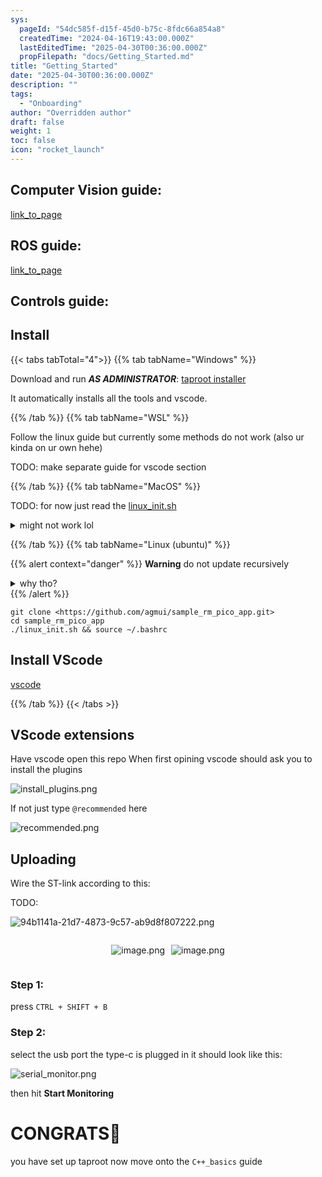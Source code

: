 ```yaml
---
sys:
  pageId: "54dc585f-d15f-45d0-b75c-8fdc66a854a8"
  createdTime: "2024-04-16T19:43:00.000Z"
  lastEditedTime: "2025-04-30T00:36:00.000Z"
  propFilepath: "docs/Getting_Started.md"
title: "Getting_Started"
date: "2025-04-30T00:36:00.000Z"
description: ""
tags:
  - "Onboarding"
author: "Overridden author"
draft: false
weight: 1
toc: false
icon: "rocket_launch"
---
```


## Computer Vision guide:

[link_to_page](86d45bc0-388b-4d26-8848-44f255f73d0e)

## ROS guide:

[link_to_page](3c76c1de-ec8f-46d6-8b0a-294005edc2d5)

## Controls guide:

## Install

{{< tabs tabTotal="4">}}
{{% tab tabName="Windows" %}}

Download and run _**AS ADMINISTRATOR**_: [taproot installer](https://github.com/Thornbots/TeachingFreshies/releases/tag/1.0)

It automatically installs all the tools and vscode.

{{% /tab %}}
{{% tab tabName="WSL" %}}

Follow the linux guide but currently some methods do not work (also ur kinda on ur own hehe)

TODO: make separate guide for vscode section

{{% /tab %}}
{{% tab tabName="MacOS" %}}

TODO: for now just read the [linux_init.sh](https://github.com/agmui/sample_rm_pico_app/blob/main/linux_init.sh)

<details>
<summary>might not work lol</summary>

`brew install libusb pkg-config`

Next install: [vscode](https://code.visualstudio.com/Download)

</details>

{{% /tab %}}
{{% tab tabName="Linux (ubuntu)" %}}

{{% alert context="danger" %}}
**Warning** do not update recursively
<details>
<summary>why tho?</summary>
There are some submodules that may go on for a while (like tinyusb) and I highly
recommend you don't need to get them.
If you want to see what submodules I update just look in `linux_init.sh`
</details>
{{% /alert %}}

```shell
git clone <https://github.com/agmui/sample_rm_pico_app.git>
cd sample_rm_pico_app
./linux_init.sh && source ~/.bashrc
```

## Install VScode

[vscode](https://code.visualstudio.com/Download)

{{% /tab %}}
{{< /tabs >}}

## VScode extensions

Have vscode open this repo
When first opining vscode should ask you to install the plugins

![install_plugins.png](https://prod-files-secure.s3.us-west-2.amazonaws.com/d518164a-d88e-44d1-a4ee-3adb3bd8bce0/89bd30f0-1825-4e77-867b-0a41ce370880/install_plugins.png?X-Amz-Algorithm=AWS4-HMAC-SHA256&X-Amz-Content-Sha256=UNSIGNED-PAYLOAD&X-Amz-Credential=ASIAZI2LB466WCF7MXGP%2F20250614%2Fus-west-2%2Fs3%2Faws4_request&X-Amz-Date=20250614T230804Z&X-Amz-Expires=3600&X-Amz-Security-Token=IQoJb3JpZ2luX2VjEE8aCXVzLXdlc3QtMiJHMEUCIQDCMuJqNSvxSgkuvJhOe%2Fn%2B3aVliYE4WBuyScqNqpRUQQIgKAWxMKLLb1axwRUn6W0P268nsor6ZUaZfe%2FOxSPZdfEq%2FwMIOBAAGgw2Mzc0MjMxODM4MDUiDII3vmXTh%2Fz83HmD7ircA9QJvqCbhQY%2B8gjOqjmwVevYvqqhufe9k8x18Z418AE0kW6eiwfxX3wZTbZlPbx0qE2MsI694FCEdh%2F2pgM2ehs%2BOj6uoun%2FQY%2BnNz3j3htvF%2BcUFFghqBK%2BNnte9mVKQoqCVXSdOcpF8NP2LCcz4rNpvgaX1rkMI376u%2BH7CKKEJSEPhbDvskU57bVDUFwsD4gkl5GDL5GW8i%2BNi7jX7EsVAJzQWIsjow%2F%2FBp%2BW1GQfHobd5iHNofoxuXRCrshdTdW6q3uDDue90Af1LbYdbRh5i7JDJW7WvoLANpfeM085Hz%2BZrTZWxwlPPsGDLm5j%2BpRAZU0NGIu5RG3d6eL31qaZUyLksjIZ13c1Vi18L8g%2Bw%2BbvfrCRxbf91kIfKuUImyhPUctQv4Rt8Ml8mZo6mFzDWr5JKol7Y1XAn5atM9QmadnHF8Y2LYg84dlCQog9RCp5FmDbgBFOCO3gYgiuGkC97WKXEQ%2FTO0RoR2gHv%2BSuDz37ktbr%2F8Yo4R1HUMMAltnXcwwzcvYTnk9VtXtGyM0WnIUdvwPdhI2bHJRDcMFcSugr8AZ%2Bx1668mWpM%2BvUmwNEiB5uF5h8ArJCb9ejO0Tw2%2BD%2BuESFL2h2EnBuZumugKWCa1e5QS5iYhPcMN32t8IGOqUB665LKEV2HtYtu95iTUiIGnHXgqrZWC9Byt0tK2Vrv7GTTwyQBa7VqRXsuVPnl90i%2B8CCVWkobV%2BJcf%2BQPj8GUHsIel%2FAN2lL7wTPGhnS5Z7%2F4Y5waRSuRSoUiglzu3vHqV%2BEPLrqoOkvAczJ%2F72ttSlSTsxWebzrzUAvV%2BFHjDR4%2FaePd2hlaX0gylNei%2BJel5LBW9YDtSgwsYWKGVgjl4g6UIcf&X-Amz-Signature=ea79bc56a0cafd47dde649f69b4e2656a17f8fc6d6a50b0e15abc1c89aa86d3c&X-Amz-SignedHeaders=host&x-amz-checksum-mode=ENABLED&x-id=GetObject)

If not just type `@recommended` here  

![recommended.png](https://prod-files-secure.s3.us-west-2.amazonaws.com/d518164a-d88e-44d1-a4ee-3adb3bd8bce0/61e661e9-5d85-4dfc-be0d-8d2097a5e793/recommended.png?X-Amz-Algorithm=AWS4-HMAC-SHA256&X-Amz-Content-Sha256=UNSIGNED-PAYLOAD&X-Amz-Credential=ASIAZI2LB466WCF7MXGP%2F20250614%2Fus-west-2%2Fs3%2Faws4_request&X-Amz-Date=20250614T230804Z&X-Amz-Expires=3600&X-Amz-Security-Token=IQoJb3JpZ2luX2VjEE8aCXVzLXdlc3QtMiJHMEUCIQDCMuJqNSvxSgkuvJhOe%2Fn%2B3aVliYE4WBuyScqNqpRUQQIgKAWxMKLLb1axwRUn6W0P268nsor6ZUaZfe%2FOxSPZdfEq%2FwMIOBAAGgw2Mzc0MjMxODM4MDUiDII3vmXTh%2Fz83HmD7ircA9QJvqCbhQY%2B8gjOqjmwVevYvqqhufe9k8x18Z418AE0kW6eiwfxX3wZTbZlPbx0qE2MsI694FCEdh%2F2pgM2ehs%2BOj6uoun%2FQY%2BnNz3j3htvF%2BcUFFghqBK%2BNnte9mVKQoqCVXSdOcpF8NP2LCcz4rNpvgaX1rkMI376u%2BH7CKKEJSEPhbDvskU57bVDUFwsD4gkl5GDL5GW8i%2BNi7jX7EsVAJzQWIsjow%2F%2FBp%2BW1GQfHobd5iHNofoxuXRCrshdTdW6q3uDDue90Af1LbYdbRh5i7JDJW7WvoLANpfeM085Hz%2BZrTZWxwlPPsGDLm5j%2BpRAZU0NGIu5RG3d6eL31qaZUyLksjIZ13c1Vi18L8g%2Bw%2BbvfrCRxbf91kIfKuUImyhPUctQv4Rt8Ml8mZo6mFzDWr5JKol7Y1XAn5atM9QmadnHF8Y2LYg84dlCQog9RCp5FmDbgBFOCO3gYgiuGkC97WKXEQ%2FTO0RoR2gHv%2BSuDz37ktbr%2F8Yo4R1HUMMAltnXcwwzcvYTnk9VtXtGyM0WnIUdvwPdhI2bHJRDcMFcSugr8AZ%2Bx1668mWpM%2BvUmwNEiB5uF5h8ArJCb9ejO0Tw2%2BD%2BuESFL2h2EnBuZumugKWCa1e5QS5iYhPcMN32t8IGOqUB665LKEV2HtYtu95iTUiIGnHXgqrZWC9Byt0tK2Vrv7GTTwyQBa7VqRXsuVPnl90i%2B8CCVWkobV%2BJcf%2BQPj8GUHsIel%2FAN2lL7wTPGhnS5Z7%2F4Y5waRSuRSoUiglzu3vHqV%2BEPLrqoOkvAczJ%2F72ttSlSTsxWebzrzUAvV%2BFHjDR4%2FaePd2hlaX0gylNei%2BJel5LBW9YDtSgwsYWKGVgjl4g6UIcf&X-Amz-Signature=63c7efda7172a7a93bcda8f6dd9979da39a646c7778d1b305b576262fccbe129&X-Amz-SignedHeaders=host&x-amz-checksum-mode=ENABLED&x-id=GetObject)

## Uploading

Wire the ST-link according to this:

TODO:

![94b1141a-21d7-4873-9c57-ab9d8f807222.png](https://prod-files-secure.s3.us-west-2.amazonaws.com/d518164a-d88e-44d1-a4ee-3adb3bd8bce0/e5fad17d-ab82-4300-9f4c-505ab4b1202c/94b1141a-21d7-4873-9c57-ab9d8f807222.png?X-Amz-Algorithm=AWS4-HMAC-SHA256&X-Amz-Content-Sha256=UNSIGNED-PAYLOAD&X-Amz-Credential=ASIAZI2LB466WCF7MXGP%2F20250614%2Fus-west-2%2Fs3%2Faws4_request&X-Amz-Date=20250614T230804Z&X-Amz-Expires=3600&X-Amz-Security-Token=IQoJb3JpZ2luX2VjEE8aCXVzLXdlc3QtMiJHMEUCIQDCMuJqNSvxSgkuvJhOe%2Fn%2B3aVliYE4WBuyScqNqpRUQQIgKAWxMKLLb1axwRUn6W0P268nsor6ZUaZfe%2FOxSPZdfEq%2FwMIOBAAGgw2Mzc0MjMxODM4MDUiDII3vmXTh%2Fz83HmD7ircA9QJvqCbhQY%2B8gjOqjmwVevYvqqhufe9k8x18Z418AE0kW6eiwfxX3wZTbZlPbx0qE2MsI694FCEdh%2F2pgM2ehs%2BOj6uoun%2FQY%2BnNz3j3htvF%2BcUFFghqBK%2BNnte9mVKQoqCVXSdOcpF8NP2LCcz4rNpvgaX1rkMI376u%2BH7CKKEJSEPhbDvskU57bVDUFwsD4gkl5GDL5GW8i%2BNi7jX7EsVAJzQWIsjow%2F%2FBp%2BW1GQfHobd5iHNofoxuXRCrshdTdW6q3uDDue90Af1LbYdbRh5i7JDJW7WvoLANpfeM085Hz%2BZrTZWxwlPPsGDLm5j%2BpRAZU0NGIu5RG3d6eL31qaZUyLksjIZ13c1Vi18L8g%2Bw%2BbvfrCRxbf91kIfKuUImyhPUctQv4Rt8Ml8mZo6mFzDWr5JKol7Y1XAn5atM9QmadnHF8Y2LYg84dlCQog9RCp5FmDbgBFOCO3gYgiuGkC97WKXEQ%2FTO0RoR2gHv%2BSuDz37ktbr%2F8Yo4R1HUMMAltnXcwwzcvYTnk9VtXtGyM0WnIUdvwPdhI2bHJRDcMFcSugr8AZ%2Bx1668mWpM%2BvUmwNEiB5uF5h8ArJCb9ejO0Tw2%2BD%2BuESFL2h2EnBuZumugKWCa1e5QS5iYhPcMN32t8IGOqUB665LKEV2HtYtu95iTUiIGnHXgqrZWC9Byt0tK2Vrv7GTTwyQBa7VqRXsuVPnl90i%2B8CCVWkobV%2BJcf%2BQPj8GUHsIel%2FAN2lL7wTPGhnS5Z7%2F4Y5waRSuRSoUiglzu3vHqV%2BEPLrqoOkvAczJ%2F72ttSlSTsxWebzrzUAvV%2BFHjDR4%2FaePd2hlaX0gylNei%2BJel5LBW9YDtSgwsYWKGVgjl4g6UIcf&X-Amz-Signature=68c9407aca9399843ee8c896ce59b555e2f96ad6bb9814f67f73ac6a3761085b&X-Amz-SignedHeaders=host&x-amz-checksum-mode=ENABLED&x-id=GetObject)

<div style="display: flex;flex-direction: row; column-gap:10px; max-width: 630px;justify-content: center;">
<div>

![image.png](https://prod-files-secure.s3.us-west-2.amazonaws.com/d518164a-d88e-44d1-a4ee-3adb3bd8bce0/210ecb78-1116-4d7b-b9b7-2292f66fa2c2/image.png?X-Amz-Algorithm=AWS4-HMAC-SHA256&X-Amz-Content-Sha256=UNSIGNED-PAYLOAD&X-Amz-Credential=ASIAZI2LB46625UTERNA%2F20250614%2Fus-west-2%2Fs3%2Faws4_request&X-Amz-Date=20250614T230807Z&X-Amz-Expires=3600&X-Amz-Security-Token=IQoJb3JpZ2luX2VjEE8aCXVzLXdlc3QtMiJIMEYCIQCnThcUIuoEYkmuZ%2Fmoedmf27cHeZWrVaeu6oe9KCoT2gIhAL1GPTNzexoQDeOptPxYzIxc0eeTNyEIgnVPsvUu9yS3Kv8DCDgQABoMNjM3NDIzMTgzODA1IgwyduoHKGKBsoiA7scq3AOFi0SU3gWN%2B38vXslNtGRE76s%2B8TXAHgUCL3A%2FDLV7E0Ihmg2HfiXnpG0RHrUdXgAEqVbd9%2FbUcG4UdY3ztBO92jFHZB0nmHIBR1rv%2FnuyZwJDNp8KiPddNu8hhgcKwnlDe3GgSLlWuhl51kvX7W%2BVLpbRA4X7AYRueucGyO90h7XpYRCIF1YtFW3w%2BJ6mrWEwV1C98Mra%2F796h5uCg6j1kTqSI47UUyNSB166UYi0WY6uDlLjVkej%2FD0svuB5D0euuyhEgJvri8YRMCSaS%2F%2FUeZp3CTMl0qxOVBC%2Fi1sx%2FWHyIk7%2BKxlxfvZZUQdQjPmjRI5V1H1jfDZqwQA5mRZ3DhgLbJiFpDJ2ufg6I4LyA8gPR1qArxWXJ1x%2B7xnfIC7Wz8FIx4NkAmx1tL0IXdQJ%2FHFZwo5aagpeuT3faFm1gBPpm9Yyof7VlKZRedRr%2FRHT9AVuCOhPFUYxsdRwIzT%2FdVmOUFwD8Ou2TPQswOdAA0Bar1EKsk0xCg%2BMXT6i60E0dU6Nn2yyvqeOqto4PfzFvg7QUalZo1fREpljtB50mbpvrGa5L43miqcZ%2FKKzboeU4RgtGXgL8%2BZZ%2FkhaalmyzBBqVUb8tJF%2FwCQEQ6LJ9W9I2VSVrx4MW9dfHTCn9rfCBjqkASWfv7KvaQ4NaYU0Q0hd%2Fh%2F387q4dkGjBytMhD5KM%2F%2FPHfBhobxfp56KvTTFWs9khWtTUSaESxRwbiqsxWDftRozyOvKx6UdEZBI5pbeGmoEImJw9HMYmVLy6XmASyfDyzdhdufmw%2BVYdTeWNkevECZaLiQKaoXDBuz92%2FPrenouir3f2FGz2VTw5Snu%2FO9%2FNrIMfl7YHVo2GCykde6zd00CxkGj&X-Amz-Signature=7dbc10a8da4e28c2332a777908c1c6288c8ed266f3836d4f951f73421bf61f52&X-Amz-SignedHeaders=host&x-amz-checksum-mode=ENABLED&x-id=GetObject)

</div>
<div>

![image.png](https://prod-files-secure.s3.us-west-2.amazonaws.com/d518164a-d88e-44d1-a4ee-3adb3bd8bce0/33a0fd0f-8ca6-4a86-8e09-26e95ded1fff/image.png?X-Amz-Algorithm=AWS4-HMAC-SHA256&X-Amz-Content-Sha256=UNSIGNED-PAYLOAD&X-Amz-Credential=ASIAZI2LB4666RLSX6T3%2F20250614%2Fus-west-2%2Fs3%2Faws4_request&X-Amz-Date=20250614T230807Z&X-Amz-Expires=3600&X-Amz-Security-Token=IQoJb3JpZ2luX2VjEE8aCXVzLXdlc3QtMiJHMEUCIBKaKTOVKnqt%2BPGSBRfVzzZPJ1itl5NS1osfHCviHOmeAiEA3077Kz1RxKX0W6AFyI4Y1wTMvnAfkxFCvxbRNn0DWvUq%2FwMIOBAAGgw2Mzc0MjMxODM4MDUiDKV2MhPrYUa5xJjHrCrcA%2BLYd1T%2B9m5J06Zm3nf3Pmz2QZ0D%2FfNjh%2B5QLo6h5MeLaHwO6olHtXihVdt4MArj4fAOouRT5FH1JRz3CQLr8eG9yFdDortA7s2lgt8Ynky2l6jzTybqSj0nWfqicc7%2BACljjQw%2FeyVclm2DfTDfWyKbRfP%2F7BFqEa%2Fd3H3sAbNcMyzBvqAjk5f9CDqi5mpw22fBdrrhO8rgItMZpz1LI7Z105s8tmIwyyStwFJsVGakXMfTCYXVYxOSIWZ4MZrX%2F4iqJ2Jg3p%2BccYjjeHfvRufo4efws3tMaxouLniBfUvirT95u64%2BuzB8WoWiCtrDr7Ocj8lxjkgSL4dSv0TGJdQs3N9efN4gf4OaScJ39cFj4k%2BnN4UnaQZr1dOzPmuv%2FBtAlq%2FBQUIl5ns9jVa53sTXCW92o5zcmKlKD%2BkoV6oI000BE5EAVxu0AWSMpA5UCryENXEL9sBt%2FkK5X7Pkja2bhYXce5pGChiXs%2BiMyktRDYUqMnBHtqL9K2qpod39Fw8s6T78Q95oLMTz89nna8DgOMg5ilZLq51H3PAVgPX0H6uIz7dPykPD%2BIzYwuxTJy4ciHPhuzPy2ozmDO8JB%2Fzk%2BUd7KEWD8MGzESb20ZpOo9XEr5ZY0SU8QGJVML32t8IGOqUBJWwtzt4lmrefdyfibJoZyQIGkVItUhF6UtvaBqwag%2FO8BOuSKa6DQPbkL8CF0xs%2BXQ9%2BYKNmpWN4B82CCIsYHYoDqHhnD%2FGPR%2ByT5PtsC%2BvzyQxceRQ12C%2BwlVkgaDqtiO3NjHE39wxOKl8KuLya5MKu3yssaDwHbUKDXGT%2FfvGeUyFpIeqfXtmaxsi%2FUGvTjnT0mjwmjht8nc%2B0LA1RfXowAS8p&X-Amz-Signature=61d3e0aa2e50d460a7165cee7e930c210c8ea4ee737a953c5aa8fabb92830202&X-Amz-SignedHeaders=host&x-amz-checksum-mode=ENABLED&x-id=GetObject)

</div>
</div>

### Step 1:

press `CTRL + SHIFT + B`

### Step 2:

select the usb port the type-c is plugged in it should look like this:

![serial_monitor.png](https://prod-files-secure.s3.us-west-2.amazonaws.com/d518164a-d88e-44d1-a4ee-3adb3bd8bce0/f03f4774-05d4-4393-b6a0-d5efb6d315ab/serial_monitor.png?X-Amz-Algorithm=AWS4-HMAC-SHA256&X-Amz-Content-Sha256=UNSIGNED-PAYLOAD&X-Amz-Credential=ASIAZI2LB466WCF7MXGP%2F20250614%2Fus-west-2%2Fs3%2Faws4_request&X-Amz-Date=20250614T230804Z&X-Amz-Expires=3600&X-Amz-Security-Token=IQoJb3JpZ2luX2VjEE8aCXVzLXdlc3QtMiJHMEUCIQDCMuJqNSvxSgkuvJhOe%2Fn%2B3aVliYE4WBuyScqNqpRUQQIgKAWxMKLLb1axwRUn6W0P268nsor6ZUaZfe%2FOxSPZdfEq%2FwMIOBAAGgw2Mzc0MjMxODM4MDUiDII3vmXTh%2Fz83HmD7ircA9QJvqCbhQY%2B8gjOqjmwVevYvqqhufe9k8x18Z418AE0kW6eiwfxX3wZTbZlPbx0qE2MsI694FCEdh%2F2pgM2ehs%2BOj6uoun%2FQY%2BnNz3j3htvF%2BcUFFghqBK%2BNnte9mVKQoqCVXSdOcpF8NP2LCcz4rNpvgaX1rkMI376u%2BH7CKKEJSEPhbDvskU57bVDUFwsD4gkl5GDL5GW8i%2BNi7jX7EsVAJzQWIsjow%2F%2FBp%2BW1GQfHobd5iHNofoxuXRCrshdTdW6q3uDDue90Af1LbYdbRh5i7JDJW7WvoLANpfeM085Hz%2BZrTZWxwlPPsGDLm5j%2BpRAZU0NGIu5RG3d6eL31qaZUyLksjIZ13c1Vi18L8g%2Bw%2BbvfrCRxbf91kIfKuUImyhPUctQv4Rt8Ml8mZo6mFzDWr5JKol7Y1XAn5atM9QmadnHF8Y2LYg84dlCQog9RCp5FmDbgBFOCO3gYgiuGkC97WKXEQ%2FTO0RoR2gHv%2BSuDz37ktbr%2F8Yo4R1HUMMAltnXcwwzcvYTnk9VtXtGyM0WnIUdvwPdhI2bHJRDcMFcSugr8AZ%2Bx1668mWpM%2BvUmwNEiB5uF5h8ArJCb9ejO0Tw2%2BD%2BuESFL2h2EnBuZumugKWCa1e5QS5iYhPcMN32t8IGOqUB665LKEV2HtYtu95iTUiIGnHXgqrZWC9Byt0tK2Vrv7GTTwyQBa7VqRXsuVPnl90i%2B8CCVWkobV%2BJcf%2BQPj8GUHsIel%2FAN2lL7wTPGhnS5Z7%2F4Y5waRSuRSoUiglzu3vHqV%2BEPLrqoOkvAczJ%2F72ttSlSTsxWebzrzUAvV%2BFHjDR4%2FaePd2hlaX0gylNei%2BJel5LBW9YDtSgwsYWKGVgjl4g6UIcf&X-Amz-Signature=480a12cf910e6739693ff95071d9ed4d10a855ae6f9d07aa1d4bb718f212fd7b&X-Amz-SignedHeaders=host&x-amz-checksum-mode=ENABLED&x-id=GetObject)

then hit **Start Monitoring**

# CONGRATS🎉

you have set up taproot now move onto the `C++_basics` guide
